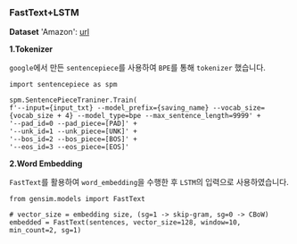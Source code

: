 ### FastText+LSTM
**Dataset**
'Amazon': [url](http://jmcauley.ucsd.edu/data/amazon/links.html)


**1.Tokenizer**

`google`에서 만든 `sentencepiece`를 사용하여 `BPE`를 통해 `tokenizer` 했습니다.
```
import sentencepiece as spm 

spm.SentencePieceTraniner.Train(
f'--input={input_txt} --model_prefix={saving_name} --vocab_size={vocab_size + 4} --model_type=bpe --max_sentence_length=9999' + 
'--pad_id=0 --pad_piece=[PAD]' + 
'--unk_id=1 --unk_piece=[UNK]' + 
'--bos_id=2 --bos_piece=[BOS]' + 
'--eos_id=3 --eos_piece=[EOS]'
```
  
  
**2.Word Embedding**

`FastText`를 활용하여 `word_embedding`을 수행한 후 `LSTM`의 입력으로 사용하였습니다.
```
from gensim.models import FastText

# vector_size = embedding size, (sg=1 -> skip-gram, sg=0 -> CBoW)
embedded = FastText(sentences, vector_size=128, window=10, min_count=2, sg=1)
```
